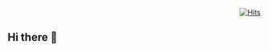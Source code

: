 <div align=right>
  
  [![Hits](https://hits.seeyoufarm.com/api/count/incr/badge.svg?url=https%3A%2F%2Fgithub.com%2Fminji7574%2Fhit-counter&count_bg=%2379C83D&title_bg=%23555555&icon=&icon_color=%23E7E7E7&title=hits&edge_flat=false)](https://hits.seeyoufarm.com)                       
</div>

<!-- ### `<div id="저만의 채도로 "끈질김"을 그려나가는 개발자 다수입니다" />` -->
<!-- ### 저만의 채도로 맑고 투명함을 담아내는 개발자, 다수입니다 -->
## Hi there 👋
<!-- 
### 🔭 경력
 **케이페이스** - Back-end, Front-end Developer `(2020.12.21 ~ )` -->

<!-- ### 📝 Blog
 <a href="https://velog.io/@dasu" target="_blank">맑고 투명한 다수의 개발 기록</a>
<br/> -->

<!-- |Github Stats | Most used language |
|-|-|
[![Anurag's github stats](https://github-readme-stats.vercel.app/api?username=minji7574)](https://github.com/anuraghazra/github-readme-stats) | ![Top Langs](https://github-readme-stats.vercel.app/api/top-langs/?username=minji7574)
 -->
<!--
**minji7574/minji7574** is a ✨ _special_ ✨ repository because its `README.md` (this file) appears on your GitHub profile.

Here are some ideas to get you started:

- 🔭 I’m currently working on ...
- 🌱 I’m currently learning ...
- 👯 I’m looking to collaborate on ...
- 🤔 I’m looking for help with ...
- 💬 Ask me about ...
- 📫 How to reach me: ...
- 😄 Pronouns: ...
- ⚡ Fun fact: ...
-->

